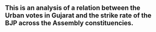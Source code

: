## This is an analysis of a relation between the Urban votes in Gujarat and the strike rate of the BJP across the Assembly constituencies.
